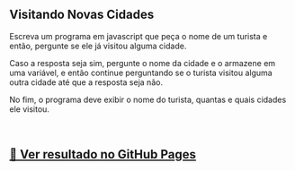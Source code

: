 ## Visitando Novas Cidades

Escreva um programa em javascript que peça o nome de um turista e então, pergunte se ele já visitou alguma cidade. 

Caso a resposta seja sim, pergunte o nome da cidade e o armazene em uma variável, e então continue perguntando se o turista visitou alguma outra cidade até que a resposta seja não. 

No fim, o programa deve exibir o nome do turista, quantas e quais cidades ele visitou.

<br>

## [🚀 Ver resultado no GitHub Pages](https://geovanaborba.github.io/Curso_OneBitCode/M%C3%B3dulo%20JS/Exerc%C3%ADcio%204%20-%20Visitando%20novas%20cidades/)
